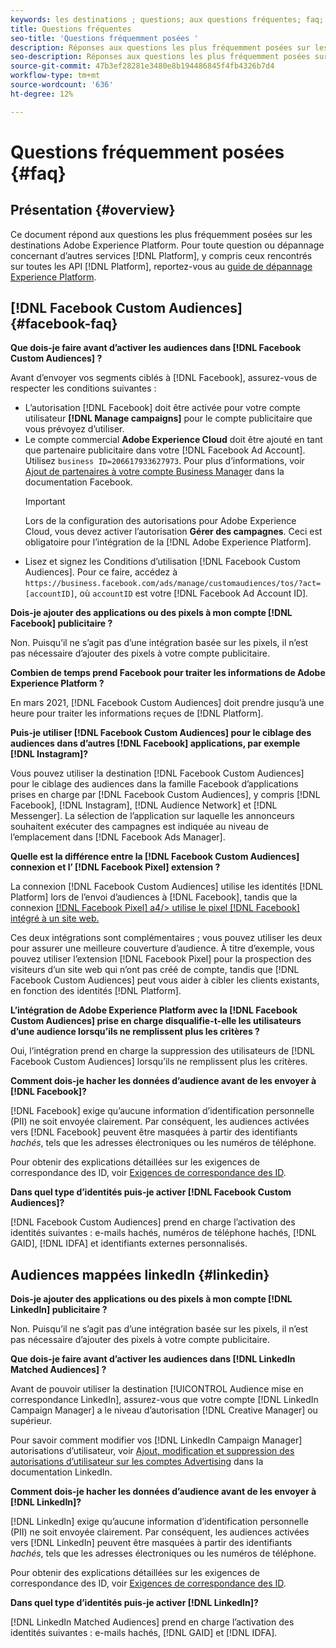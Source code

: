 ```yaml
---
keywords: les destinations ; questions; aux questions fréquentes; faq; faq sur les destinations
title: Questions fréquentes
seo-title: 'Questions fréquemment posées '
description: Réponses aux questions les plus fréquemment posées sur les destinations Adobe Experience Platform
seo-description: Réponses aux questions les plus fréquemment posées sur les destinations Adobe Experience Platform
source-git-commit: 47b3ef28281e3480e8b194486845f4fb4326b7d4
workflow-type: tm+mt
source-wordcount: '636'
ht-degree: 12%

---
```



# Questions fréquemment posées  {#faq}

## Présentation {#overview}

Ce document répond aux questions les plus fréquemment posées sur les destinations Adobe Experience Platform. Pour toute question ou dépannage concernant d’autres services [!DNL Platform], y compris ceux rencontrés sur toutes les API [!DNL Platform], reportez-vous au [guide de dépannage Experience Platform](../landing/troubleshooting.md).

## [!DNL Facebook Custom Audiences] {#facebook-faq}

**Que dois-je faire avant d’activer les audiences dans  [!DNL Facebook Custom Audiences] ?**

Avant d’envoyer vos segments ciblés à [!DNL Facebook], assurez-vous de respecter les conditions suivantes :

* L’autorisation [!DNL Facebook] doit être activée pour votre compte utilisateur **[!DNL Manage campaigns]** pour le compte publicitaire que vous prévoyez d’utiliser.
* Le compte commercial **Adobe Experience Cloud** doit être ajouté en tant que partenaire publicitaire dans votre [!DNL Facebook Ad Account]. Utilisez `business ID=206617933627973`. Pour plus d’informations, voir [Ajout de partenaires à votre compte Business Manager](https://www.facebook.com/business/help/1717412048538897) dans la documentation Facebook.
   >[!IMPORTANT]
   >
   > Lors de la configuration des autorisations pour Adobe Experience Cloud, vous devez activer l’autorisation **Gérer des campagnes**. Ceci est obligatoire pour l’intégration de la [!DNL Adobe Experience Platform].
* Lisez et signez les Conditions d’utilisation [!DNL Facebook Custom Audiences]. Pour ce faire, accédez à `https://business.facebook.com/ads/manage/customaudiences/tos/?act=[accountID]`, où `accountID` est votre [!DNL Facebook Ad Account ID].

**Dois-je ajouter des applications ou des pixels à mon compte  [!DNL Facebook] publicitaire ?**

Non. Puisqu’il ne s’agit pas d’une intégration basée sur les pixels, il n’est pas nécessaire d’ajouter des pixels à votre compte publicitaire.

**Combien de temps prend Facebook pour traiter les informations de Adobe Experience Platform ?**

En mars 2021, [!DNL Facebook Custom Audiences] doit prendre jusqu’à une heure pour traiter les informations reçues de [!DNL Platform].

**Puis-je utiliser  [!DNL Facebook Custom Audiences] pour le ciblage des audiences dans d’autres  [!DNL Facebook] applications, par exemple  [!DNL Instagram]?**

Vous pouvez utiliser la destination [!DNL Facebook Custom Audiences] pour le ciblage des audiences dans la famille Facebook d’applications prises en charge par [!DNL Facebook Custom Audiences], y compris [!DNL Facebook], [!DNL Instagram], [!DNL Audience Network] et [!DNL Messenger]. La sélection de l’application sur laquelle les annonceurs souhaitent exécuter des campagnes est indiquée au niveau de l’emplacement dans [!DNL Facebook Ads Manager].

**Quelle est la différence entre la  [!DNL Facebook Custom Audiences] connexion et l’ [!DNL Facebook Pixel] extension ?**

La connexion [!DNL Facebook Custom Audiences] utilise les identités [!DNL Platform] lors de l’envoi d’audiences à [!DNL Facebook], tandis que la connexion [[!DNL Facebook Pixel] a4/> utilise le pixel [!DNL Facebook] intégré à un site web.](../destinations/catalog/advertising/facebook-pixel.md)

Ces deux intégrations sont complémentaires ; vous pouvez utiliser les deux pour assurer une meilleure couverture d’audience. À titre d’exemple, vous pouvez utiliser l’extension [!DNL Facebook Pixel] pour la prospection des visiteurs d’un site web qui n’ont pas créé de compte, tandis que [!DNL Facebook Custom Audiences] peut vous aider à cibler les clients existants, en fonction des identités [!DNL Platform].

**L’intégration de Adobe Experience Platform avec la  [!DNL Facebook Custom Audiences] prise en charge disqualifie-t-elle les utilisateurs d’une audience lorsqu’ils ne remplissent plus les critères ?**

Oui, l’intégration prend en charge la suppression des utilisateurs de [!DNL Facebook Custom Audiences] lorsqu’ils ne remplissent plus les critères.

**Comment dois-je hacher les données d’audience avant de les envoyer à  [!DNL Facebook]?**

[!DNL Facebook] exige qu’aucune information d’identification personnelle (PII) ne soit envoyée clairement. Par conséquent, les audiences activées vers [!DNL Facebook] peuvent être masquées à partir des identifiants *hachés*, tels que les adresses électroniques ou les numéros de téléphone.

Pour obtenir des explications détaillées sur les exigences de correspondance des ID, voir [Exigences de correspondance des ID](catalog/social/facebook.md#id-matching-requirements).

**Dans quel type d’identités puis-je activer  [!DNL Facebook Custom Audiences]?**

[!DNL Facebook Custom Audiences] prend en charge l’activation des identités suivantes : e-mails hachés, numéros de téléphone hachés,  [!DNL GAID],  [!DNL IDFA] et identifiants externes personnalisés.

## Audiences mappées linkedIn {#linkedin}

**Dois-je ajouter des applications ou des pixels à mon compte  [!DNL LinkedIn] publicitaire ?**

Non. Puisqu’il ne s’agit pas d’une intégration basée sur les pixels, il n’est pas nécessaire d’ajouter des pixels à votre compte publicitaire.

**Que dois-je faire avant d’activer les audiences dans  [!DNL LinkedIn Matched Audiences] ?**

Avant de pouvoir utiliser la destination [!UICONTROL Audience mise en correspondance LinkedIn], assurez-vous que votre compte [!DNL LinkedIn Campaign Manager] a le niveau d’autorisation [!DNL Creative Manager] ou supérieur.

Pour savoir comment modifier vos [!DNL LinkedIn Campaign Manager] autorisations d’utilisateur, voir [Ajout, modification et suppression des autorisations d’utilisateur sur les comptes Advertising](https://www.linkedin.com/help/lms/answer/5753) dans la documentation LinkedIn.

**Comment dois-je hacher les données d’audience avant de les envoyer à  [!DNL LinkedIn]?**

[!DNL LinkedIn] exige qu’aucune information d’identification personnelle (PII) ne soit envoyée clairement. Par conséquent, les audiences activées vers [!DNL LinkedIn] peuvent être masquées à partir des identifiants *hachés*, tels que les adresses électroniques ou les numéros de téléphone.

Pour obtenir des explications détaillées sur les exigences de correspondance des ID, voir [Exigences de correspondance des ID](catalog/social/linkedin.md#id-matching-requirements).

**Dans quel type d’identités puis-je activer  [!DNL LinkedIn]?**

[!DNL LinkedIn Matched Audiences] prend en charge l’activation des identités suivantes : e-mails hachés,  [!DNL GAID] et  [!DNL IDFA].
